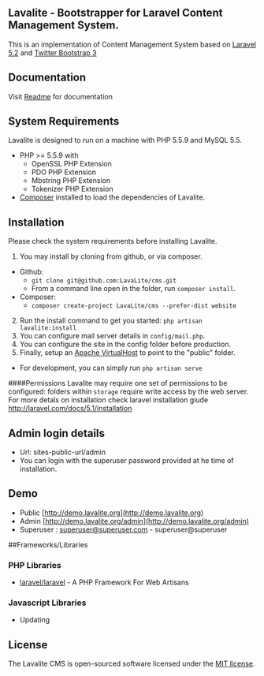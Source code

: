 ## Lavalite - Bootstrapper for Laravel Content Management System.

This is an implementation of Content Management System based on [Laravel 5.2](http://laravel.com/) and [Twitter Bootstrap 3](http://getbootstrap.com/)

## Documentation
Visit [Readme](https://lavalite.readme.io) for documentation

## System Requirements

Lavalite is designed to run on a  machine with PHP 5.5.9 and MySQL 5.5.

* PHP >= 5.5.9 with
    * OpenSSL PHP Extension
    * PDO PHP Extension
    * Mbstring PHP Extension
    * Tokenizer PHP Extension
* [Composer](https://getcomposer.org) installed to load the dependencies of Lavalite.

## Installation

Please check the system requirements before installing Lavalite.

1. You may install by cloning from github, or via composer.
  * Github:
    * `git clone git@github.com:LavaLite/cms.git`
    * From a command line open in the folder, run `composer install`.
  * Composer:
    * `composer create-project LavaLite/cms --prefer-dist website`
2. Run the install command to get you started:
   `php artisan lavalite:install`
4. You can configure mail server details in `config/mail.php`.
5. You can configure the site in the config folder before production.
6. Finally, setup an [Apache VirtualHost](http://httpd.apache.org/docs/current/vhosts/examples.html) to point to the "public" folder.
  * For development, you can simply run `php artisan serve`

####Permissions
Lavalite may require one set of permissions to be configured: folders within `storage` require write access by the web server.
For more detals on installation check laravel installation giude
http://laravel.com/docs/5.1/installation

## Admin login details
- Url: sites-public-url/admin
- You can login with the superuser password provided at he time of installation.

## Demo
- Public [http://demo.lavalite.org](http://demo.lavalite.org)
- Admin [http://demo.lavalite.org/admin](http://demo.lavalite.org/admin)
- Superuser : superuser@superuser.com - superuser@superuser

##Frameworks/Libraries

### PHP Libraries
* [laravel/laravel](https://github.com/laravel/laravel) - A PHP Framework For Web Artisans

### Javascript Libraries
* Updating

## License

The Lavalite CMS is open-sourced software licensed under the [MIT license](http://opensource.org/licenses/MIT).
